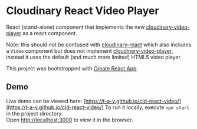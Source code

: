 # Cloudinary React Video Player

React (stand-alone) component that implements the new [cloudinary-video-player](https://github.com/cloudinary/cloudinary-video-player) as a react component.  

Note: this should not be confused with [cloudinary-react](https://github.com/cloudinary/cloudinary-react) which also includes a `Video` component but does not implement  [cloudinary-video-player](https://github.com/cloudinary/cloudinary-video-player), instead it uses the default (and much more limited) HTML5 video player.

This project was bootstrapped with [Create React App](https://github.com/facebook/create-react-app).

## Demo

Live demo can be viewed here: [https://t-a-y.github.io/cld-react-video/](https://t-a-y.github.io/cld-react-video/)
To run it locally, execute `npm start` in the project directory.  
Open [http://localhost:3000](http://localhost:3000) to view it in the browser.
